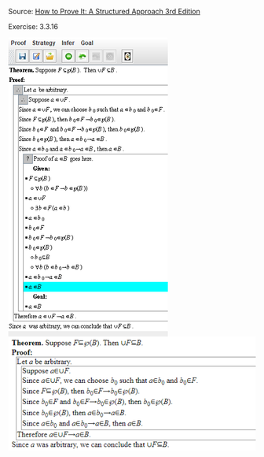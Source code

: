 Source: [How to Prove It: A Structured Approach 3rd Edition](https://www.amazon.com/How-Prove-Structured-Daniel-Velleman/dp/1108439535/ref=sr_1_1?dchild=1&keywords=How+to+Prove+It%3A+A+Structured+Approach&qid=1598787871&s=books&sr=1-1)

Exercise: 3.3.16

<img align="left" src="Flow.jpg">


<img align="left" src="Solution.jpg">
